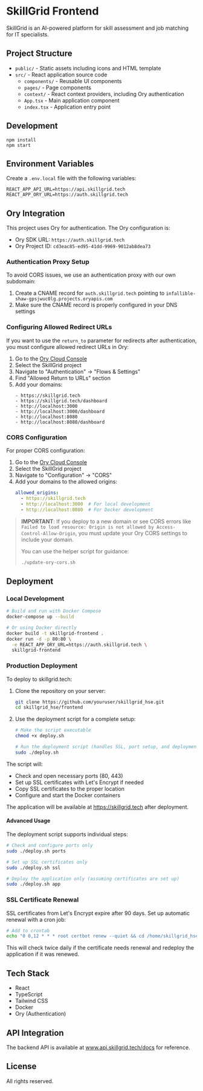 # SkillGrid Frontend

SkillGrid is an AI-powered platform for skill assessment and job matching for IT specialists.

## Project Structure

- `public/` - Static assets including icons and HTML template
- `src/` - React application source code
  - `components/` - Reusable UI components
  - `pages/` - Page components
  - `context/` - React context providers, including Ory authentication
  - `App.tsx` - Main application component
  - `index.tsx` - Application entry point

## Development

```
npm install
npm start
```

## Environment Variables

Create a `.env.local` file with the following variables:

```
REACT_APP_API_URL=https://api.skillgrid.tech
REACT_APP_ORY_URL=https://auth.skillgrid.tech
```

## Ory Integration

This project uses Ory for authentication. The Ory configuration is:

- Ory SDK URL: `https://auth.skillgrid.tech`
- Ory Project ID: `cd3eac85-ed95-41dd-9969-9012ab8dea73`

### Authentication Proxy Setup

To avoid CORS issues, we use an authentication proxy with our own subdomain:

1. Create a CNAME record for `auth.skillgrid.tech` pointing to `infallible-shaw-gpsjwuc0lg.projects.oryapis.com`
2. Make sure the CNAME record is properly configured in your DNS settings

### Configuring Allowed Redirect URLs

If you want to use the `return_to` parameter for redirects after authentication, you must configure allowed redirect URLs in Ory:

1. Go to the [Ory Cloud Console](https://console.ory.sh/)
2. Select the SkillGrid project
3. Navigate to "Authentication" → "Flows & Settings"
4. Find "Allowed Return to URLs" section 
5. Add your domains:
   ```
   - https://skillgrid.tech
   - https://skillgrid.tech/dashboard
   - http://localhost:3000
   - http://localhost:3000/dashboard
   - http://localhost:8080
   - http://localhost:8080/dashboard
   ```

### CORS Configuration

For proper CORS configuration:

1. Go to the [Ory Cloud Console](https://console.ory.sh/)
2. Select the SkillGrid project
3. Navigate to "Configuration" → "CORS"
4. Add your domains to the allowed origins:
   ```yaml
   allowed_origins:
     - https://skillgrid.tech
     - http://localhost:3000  # For local development
     - http://localhost:8080  # For Docker development
   ```

> **IMPORTANT**: If you deploy to a new domain or see CORS errors like 
> `Failed to load resource: Origin is not allowed by Access-Control-Allow-Origin`, 
> you must update your Ory CORS settings to include your domain.
>
> You can use the helper script for guidance:
> ```bash
> ./update-ory-cors.sh
> ```

## Deployment

### Local Development

```bash
# Build and run with Docker Compose
docker-compose up --build

# Or using Docker directly
docker build -t skillgrid-frontend .
docker run -d -p 80:80 \
  -e REACT_APP_ORY_URL=https://auth.skillgrid.tech \
  skillgrid-frontend
```

### Production Deployment

To deploy to skillgrid.tech:

1. Clone the repository on your server:
   ```bash
   git clone https://github.com/youruser/skillgrid_hse.git
   cd skillgrid_hse/frontend
   ```

2. Use the deployment script for a complete setup:
   ```bash
   # Make the script executable
   chmod +x deploy.sh
   
   # Run the deployment script (handles SSL, port setup, and deployment)
   sudo ./deploy.sh
   ```

The script will:
- Check and open necessary ports (80, 443)
- Set up SSL certificates with Let's Encrypt if needed
- Copy SSL certificates to the proper location
- Configure and start the Docker containers

The application will be available at https://skillgrid.tech after deployment.

#### Advanced Usage

The deployment script supports individual steps:

```bash
# Check and configure ports only
sudo ./deploy.sh ports

# Set up SSL certificates only
sudo ./deploy.sh ssl  

# Deploy the application only (assuming certificates are set up)
sudo ./deploy.sh app
```

### SSL Certificate Renewal

SSL certificates from Let's Encrypt expire after 90 days. Set up automatic renewal with a cron job:

```bash
# Add to crontab
echo "0 0,12 * * * root certbot renew --quiet && cd /home/skillgrid_hse/frontend && ./deploy.sh app" | sudo tee -a /etc/crontab
```

This will check twice daily if the certificate needs renewal and redeploy the application if it was renewed.

## Tech Stack

- React
- TypeScript
- Tailwind CSS
- Docker
- Ory (Authentication)

## API Integration

The backend API is available at www.api.skillgrid.tech/docs for reference.

## License

All rights reserved.
